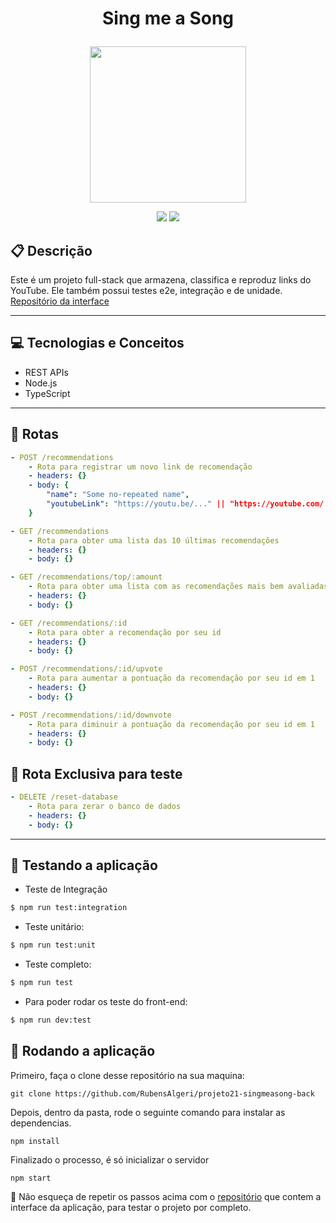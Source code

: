 # <p align = "center"> Sing me a Song </p>

<p align="center">
   <img width="250px" src="https://notion-emojis.s3-us-west-2.amazonaws.com/prod/svg-twitter/1f399-fe0f.svg"/>
</p>

<p align = "center">
   <img src="https://img.shields.io/badge/author-RubensAlgeri-4dae71?style=flat-square" />
   <img src="https://img.shields.io/github/languages/count/RubensAlgeri/projeto21-singmeasong-back?color=4dae71&style=flat-square" />
</p>


##  :clipboard: Descrição

Este é um projeto full-stack que armazena, classifica e reproduz links do YouTube. Ele também possui testes e2e, integração e de unidade. [Repositório da interface](https://github.com/RubensAlgeri/projeto21-singmeasong-front)

***

## :computer:	 Tecnologias e Conceitos

- REST APIs
- Node.js
- TypeScript

***

## :rocket: Rotas

```yml
- POST /recommendations
    - Rota para registrar um novo link de recomendação
    - headers: {}
    - body: {
        "name": "Some no-repeated name",
        "youtubeLink": "https://youtu.be/..." || "https://youtube.com/..."
    }
```

```yml
- GET /recommendations
    - Rota para obter uma lista das 10 últimas recomendações
    - headers: {}
    - body: {}
```

```yml
- GET /recommendations/top/:amount
    - Rota para obter uma lista com as recomendações mais bem avaliadas
    - headers: {}
    - body: {}
```

```yml
- GET /recommendations/:id
    - Rota para obter a recomendação por seu id
    - headers: {}
    - body: {}
```

```yml
- POST /recommendations/:id/upvote
    - Rota para aumentar a pontuação da recomendação por seu id em 1
    - headers: {}
    - body: {}
```

```yml
- POST /recommendations/:id/downvote
    - Rota para diminuir a pontuação da recomendação por seu id em 1
    - headers: {}
    - body: {}
```

## :rocket: Rota Exclusiva para teste

```yml
- DELETE /reset-database
    - Rota para zerar o banco de dados
    - headers: {}
    - body: {}
```

***

## 🏁 Testando a aplicação

- Teste de Integração

```bash
$ npm run test:integration
```

- Teste unitário:

```bash
$ npm run test:unit
```

- Teste completo:

```bash
$ npm run test
```

- Para poder rodar os teste do front-end:

```bash
$ npm run dev:test
```

## 🏁 Rodando a aplicação


Primeiro, faça o clone desse repositório na sua maquina:

```
git clone https://github.com/RubensAlgeri/projeto21-singmeasong-back
```

Depois, dentro da pasta, rode o seguinte comando para instalar as dependencias.

```
npm install
```

Finalizado o processo, é só inicializar o servidor
```
npm start
```

:stop_sign: Não esqueça de repetir os passos acima com o [repositório](https://github.com/RubensAlgeri/projeto21-singmeasong-front) que contem a interface da aplicação, para testar o projeto por completo.
